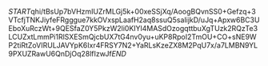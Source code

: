$START$qhi/tBsUp7bVHzmIUZrMLGj5k+00xeSSjXq/AoogBQvnSS0+Gefzq+3VTcfjTNKJiyfeFRgggue7kkOVxspLaafH2aq8ssuQ5saIijkD/uJq+Apxw6BC3UEboXuRczWt+9QESfaZ0Y5PkzW2li0KIYl4MASdOzogqttbuXgTUzk2RQzTe3LCUZxtLmmPi1RlSXESmQjcbUX7tG4nv0yu+uKP8RpoI2TmOU+CO+sNE9WP2tiRtZoVIRULJAVYpK6Ixr4FRSY7N2+YaRLsKzeZX8M2PqU7x/a7LMBN9YL9PXUZRawU6QnDjOq28lfIzwJf$END$